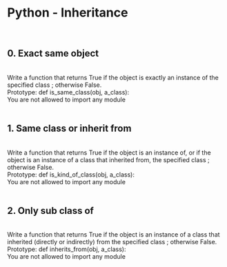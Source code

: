 <h1>Python - Inheritance</h1>
<br><h2>0. Exact same object</h2>
<br>
Write a function that returns True if the object is exactly an instance of the specified class ; otherwise False.
<br>
Prototype: def is_same_class(obj, a_class):<br>
You are not allowed to import any module<br>
<br><h2>1. Same class or inherit from</h2>
<br>
Write a function that returns True if the object is an instance of, or if the object is an instance of a class that inherited from, the specified class ; otherwise False.
<br>
Prototype: def is_kind_of_class(obj, a_class):<br>
You are not allowed to import any module<br>
<br><h2>2. Only sub class of</h2>
<br>
Write a function that returns True if the object is an instance of a class that inherited (directly or indirectly) from the specified class ; otherwise False.
<br>
Prototype: def inherits_from(obj, a_class):<br>
You are not allowed to import any module<br>
